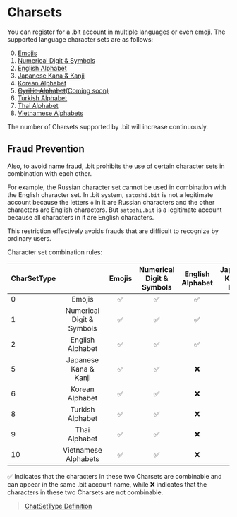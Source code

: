 # Charsets

You can register for a .bit account in multiple languages or even emoji. The supported language character sets are as follows:

0. [Emojis](https://github.com/dotbitHQ/cell-data-generator/blob/master/data/char_set_emoji.txt)
1. [Numerical Digit & Symbols](https://github.com/dotbitHQ/cell-data-generator/blob/master/data/char_set_digit_and_symbol.txt)
2. [English Alphabet](https://github.com/dotbitHQ/cell-data-generator/blob/master/data/char_set_en.txt)
5. [Japanese Kana & Kanji](https://github.com/dotbitHQ/cell-data-generator/blob/master/data/char_set_ja.txt)
6. [Korean Alphabet](https://github.com/dotbitHQ/cell-data-generator/blob/master/data/char_set_ko.txt)
7. [~~Cyrillic Alphabet~~(Coming soon)](https://github.com/dotbitHQ/cell-data-generator/blob/master/data/char_set_ru.txt)
8. [Turkish Alphabet](https://github.com/dotbitHQ/cell-data-generator/blob/master/data/char_set_tr.txt)
9. [Thai Alphabet](https://github.com/dotbitHQ/cell-data-generator/blob/master/data/char_set_th.txt)
10. [Vietnamese Alphabets](https://github.com/dotbitHQ/cell-data-generator/blob/master/data/char_set_vi.txt)

The number of Charsets supported by .bit will increase continuously.

## Fraud Prevention

Also, to avoid name fraud, .bit prohibits the use of certain character sets in combination with each other. 

For example, the Russian character set cannot be used in combination with the English character set. In .bit system, `satоshi.bit` is not a legitimate account because the letters `о` in it are Russian characters and the other characters are English characters. But `satоshi.bit` is a legitimate account because all characters in it are English characters. 

This restriction effectively avoids frauds that are difficult to recognize by ordinary users.

Character set combination rules:

| CharSetType |                           | Emojis | Numerical Digit & Symbols | English Alphabet | Japanese Kana & Kanji | Korean Alphabet | Turkish Alphabet | Thai Alphabet | Vietnamese Alphabets |
|:------------|:-------------------------:|:------:|:-------------------------:|:----------------:|:---------------------:|:---------------:|:----------------:|:-------------:|:--------------------:|
| 0           |          Emojis           |   ✅    |             ✅             |        ✅         |           ✅           |        ✅        |        ✅         |       ✅       |          ✅           |
| 1           | Numerical Digit & Symbols |   ✅    |             ✅             |        ✅         |           ✅           |        ✅        |        ✅         |       ✅       |          ✅           | 
| 2           |     English Alphabet      |   ✅    |             ✅             |        ✅         |           ❌           |        ❌        |        ❌         |       ❌       |          ❌           |  
| 5           |   Japanese Kana & Kanji   |   ✅    |             ✅             |        ❌         |           ✅           |        ❌        |        ❌         |       ❌       |          ❌           |
| 6           |      Korean Alphabet      |   ✅    |             ✅             |        ❌         |           ❌           |        ✅        |        ❌         |       ❌       |          ❌           |
| 8           |     Turkish Alphabet      |   ✅    |             ✅             |        ❌         |           ❌           |        ❌        |        ✅         |       ❌       |          ❌           |
| 9           |       Thai Alphabet       |   ✅    |             ✅             |        ❌         |           ❌           |        ❌        |        ❌         |       ✅       |          ❌           | 
| 10          |   Vietnamese Alphabets    |   ✅    |             ✅             |        ❌         |           ❌           |        ❌        |        ❌         |       ❌       |          ✅           |

✅ Indicates that the characters in these two Charsets are combinable and can appear in the same .bit account name, while ❌ indicates that the characters in these two Charsets are not combinable. 

> [ChatSetType Definition](https://github.com/dotbitHQ/das-types/blob/3dbce2d972e1950ba0a558daa2abb896bbc2ffca/rust/src/constants.rs#L135)

